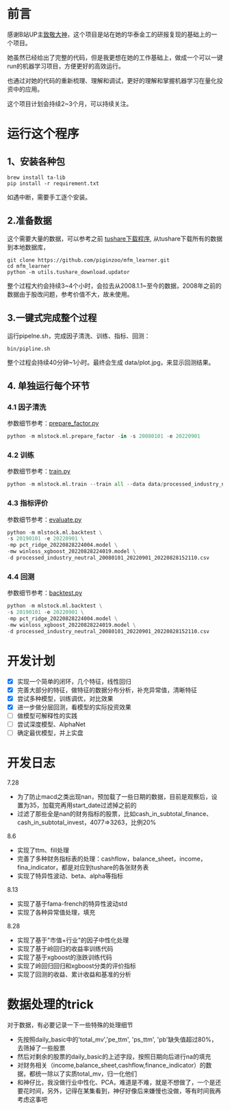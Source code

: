 # 前言

感谢B站UP主[致敬大神](https://www.bilibili.com/video/BV1564y1b7PR)，这个项目是站在她的华泰金工的研报复现的基础上的一个项目。

她虽然已经给出了完整的代码，但是我更想在她的工作基础上，做成一个可以一键run的机器学习项目，方便更好的高效运行。

也通过对她的代码的重新梳理、理解和调试，更好的理解和掌握机器学习在量化投资中的应用。

这个项目计划会持续2~3个月，可以持续关注。

# 运行这个程序

## 1、安装各种包

```
brew install ta-lib
pip install -r requirement.txt
```
如遇中断，需要手工逐个安装。

## 2.准备数据

这个需要大量的数据，可以参考之前 [tushare下载程序](https://github.com/piginzoo/mfm_learner/tree/main/mfm_learner/utils/tushare_download),
从tushare下载所有的数据到本地数据库，

```
git clone https://github.com/piginzoo/mfm_learner.git
cd mfm_learner
python -m utils.tushare_download.updator
```
整个过程大约会持续3~4个小时，会拉去从2008.1.1~至今的数据，2008年之前的数据由于股改问题，参考价值不大，故未使用。

## 3.一键式完成整个过程

运行pipelne.sh，完成因子清洗、训练、指标、回测：

```shell
bin/pipline.sh
```

整个过程会持续40分钟~1小时。最终会生成 data/plot.jpg，来显示回测结果。

## 4. 单独运行每个环节

### 4.1 因子清洗

参数细节参考：[prepare_factor.py](mlstock/ml/prepare_factor.py)

```python
python -m mlstock.ml.prepare_factor -in -s 20080101 -e 20220901
```
### 4.2 训练

参数细节参考：[train.py](mlstock/ml/train.py)

```python
python -m mlstock.ml.train --train all --data data/processed_industry_neutral_20080101_20220901_20220828152110.csv
```

### 4.3 指标评价

参数细节参考：[evaluate.py](mlstock/ml/evaluate.py)

```python
python -m mlstock.ml.backtest \
-s 20190101 -e 20220901 \
-mp pct_ridge_20220828224004.model \
-mw winloss_xgboost_20220828224019.model \
-d processed_industry_neutral_20080101_20220901_20220828152110.csv
```

### 4.4 回测

参数细节参考：[backtest.py](mlstock/ml/backtest.py)

```python
python -m mlstock.ml.backtest \
-s 20190101 -e 20220901 \
-mp pct_ridge_20220828224004.model \
-mw winloss_xgboost_20220828224019.model \
-d processed_industry_neutral_20080101_20220901_20220828152110.csv
```

# 开发计划

- [X] 实现一个简单的闭环，几个特征，线性回归
- [X] 完善大部分的特征，做特征的数据分布分析，补充异常值，清晰特征
- [X] 尝试多种模型，训练调优，对比效果
- [X] 进一步做分层回测，看模型的实际投资效果
- [ ] 做模型可解释性的实践
- [ ] 尝试深度模型、AlphaNet
- [ ] 确定最优模型，并上实盘

# 开发日志

7.28
- 为了防止macd之类出现nan，预加载了一些日期的数据，目前是观察后，设置为35，加载完再用start_date过滤掉之前的
- 过滤了那些全是nan的财务指标的股票，比如cash_in_subtotal_finance、cash_in_subtotal_invest，4077=>3263，比例20%

8.6
- 实现了ttm、fill处理
- 完善了多种财务指标表的处理：cashflow，balance_sheet，income，fina_indicator，都是对应到tushare的各张财务表
- 实现了特异性波动、beta、alpha等指标

8.13
- 实现了基于fama-french的特异性波动std
- 实现了各种异常值处理，填充

8.28
- 实现了基于"市值+行业"的因子中性化处理
- 实现了基于岭回归的收益率训练代码
- 实现了基于xgboost的涨跌训练代码
- 实现了岭回归回归和xgboost分类的评价指标
- 实现了回测的收益、累计收益和基准的分析

# 数据处理的trick

对于数据，有必要记录一下一些特殊的处理细节
- 先按照daily_basic中的'total_mv','pe_ttm', 'ps_ttm', 'pb'缺失值超过80%，去筛掉了一些股票
- 然后对剩余的股票的daily_basic的上述字段，按照日期向后进行na的填充
- 对财务相关（income,balance_sheet,cashflow,finance_indicator）的数据，都统一除以了实质total_mv，归一化他们
- 和神仔比，我没做行业中性化、PCA，难道是不难，就是不想做了，一个是还要花时间，另外，记得在某集看到，神仔好像后来嫌慢也没做，等有时间我再考虑这事吧
